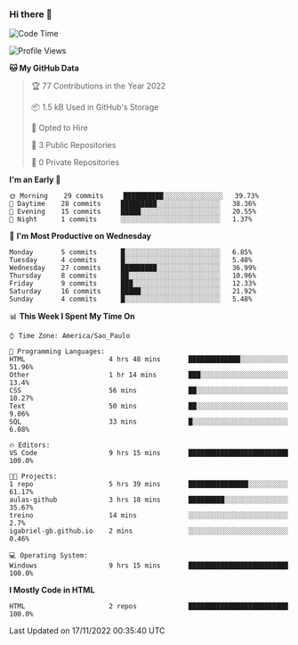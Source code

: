 ### Hi there 👋

<!--
**igabriel-gb/igabriel-gb** is a ✨ _special_ ✨ repository because its `README.md` (this file) appears on your GitHub profile.

Here are some ideas to get you started:

- 🔭 I’m currently working on ...
- 🌱 I’m currently learning ...
- 👯 I’m looking to collaborate on ...
- 🤔 I’m looking for help with ...
- 💬 Ask me about ...
- 📫 How to reach me: ...
- 😄 Pronouns: ...
- ⚡ Fun fact: ...
-->

<!--START_SECTION:waka-->
![Code Time](http://img.shields.io/badge/Code%20Time-14%20hrs%2054%20mins-blue)

![Profile Views](http://img.shields.io/badge/Profile%20Views-89-blue)

**🐱 My GitHub Data** 

> 🏆 77 Contributions in the Year 2022
 > 
> 📦 1.5 kB Used in GitHub's Storage 
 > 
> 💼 Opted to Hire
 > 
> 📜 3 Public Repositories 
 > 
> 🔑 0 Private Repositories  
 > 
**I'm an Early 🐤** 

```text
🌞 Morning    29 commits     ██████████░░░░░░░░░░░░░░░   39.73% 
🌇 Daytime    28 commits     █████████░░░░░░░░░░░░░░░░   38.36% 
🌃 Evening    15 commits     █████░░░░░░░░░░░░░░░░░░░░   20.55% 
🌙 Night      1 commits      ░░░░░░░░░░░░░░░░░░░░░░░░░   1.37%

```
📅 **I'm Most Productive on Wednesday** 

```text
Monday       5 commits      █░░░░░░░░░░░░░░░░░░░░░░░░   6.85% 
Tuesday      4 commits      █░░░░░░░░░░░░░░░░░░░░░░░░   5.48% 
Wednesday    27 commits     █████████░░░░░░░░░░░░░░░░   36.99% 
Thursday     8 commits      ██░░░░░░░░░░░░░░░░░░░░░░░   10.96% 
Friday       9 commits      ███░░░░░░░░░░░░░░░░░░░░░░   12.33% 
Saturday     16 commits     █████░░░░░░░░░░░░░░░░░░░░   21.92% 
Sunday       4 commits      █░░░░░░░░░░░░░░░░░░░░░░░░   5.48%

```


📊 **This Week I Spent My Time On** 

```text
⌚︎ Time Zone: America/Sao_Paulo

💬 Programming Languages: 
HTML                     4 hrs 48 mins       █████████████░░░░░░░░░░░░   51.96% 
Other                    1 hr 14 mins        ███░░░░░░░░░░░░░░░░░░░░░░   13.4% 
CSS                      56 mins             ██░░░░░░░░░░░░░░░░░░░░░░░   10.27% 
Text                     50 mins             ██░░░░░░░░░░░░░░░░░░░░░░░   9.06% 
SQL                      33 mins             █░░░░░░░░░░░░░░░░░░░░░░░░   6.08%

🔥 Editors: 
VS Code                  9 hrs 15 mins       █████████████████████████   100.0%

🐱‍💻 Projects: 
1 repo                   5 hrs 39 mins       ███████████████░░░░░░░░░░   61.17% 
aulas-github             3 hrs 18 mins       █████████░░░░░░░░░░░░░░░░   35.67% 
treino                   14 mins             ░░░░░░░░░░░░░░░░░░░░░░░░░   2.7% 
igabriel-gb.github.io    2 mins              ░░░░░░░░░░░░░░░░░░░░░░░░░   0.46%

💻 Operating System: 
Windows                  9 hrs 15 mins       █████████████████████████   100.0%

```

**I Mostly Code in HTML** 

```text
HTML                     2 repos             █████████████████████████   100.0%

```



 Last Updated on 17/11/2022 00:35:40 UTC
<!--END_SECTION:waka-->
